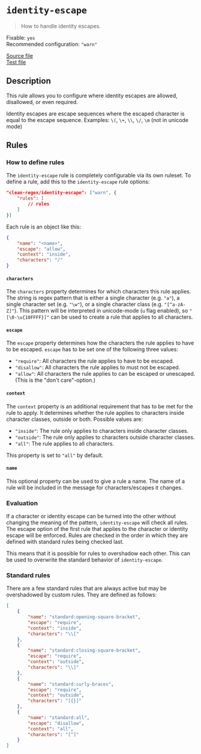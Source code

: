 # `identity-escape`

> How to handle identity escapes.

Fixable: `yes` <br> Recommended configuration: `"warn"`

<!-- prettier-ignore -->
[Source file](https://github.com/RunDevelopment/eslint-plugin-clean-regex/blob/master/lib/rules/identity-escape.js) <br> [Test file](https://github.com/RunDevelopment/eslint-plugin-clean-regex/blob/master/tests/lib/rules/identity-escape.js)

## Description

This rule allows you to configure where identity escapes are allowed,
disallowed, or even required.

Identity escapes are escape sequences where the escaped character is equal to
the escape sequence. Examples: `\(`, `\+`, `\\`, `\/`, `\m` (not in unicode
mode)

## Rules

### How to define rules

The `identity-escape` rule is completely configurable via its own ruleset. To
define a rule, add this to the `identity-escape` rule options:

```json
"clean-regex/identity-escape": ["warn", {
    "rules": [
        // rules
    ]
}]
```

Each rule is an object like this:

```json
{
    "name": "<name>",
    "escape": "allow",
    "context": "inside",
    "characters": "/"
}
```

#### `characters`

The `characters` property determines for which characters this rule applies. The
string is regex pattern that is either a single character (e.g. `"a"`), a single
character set (e.g. `"\w"`), or a single character class (e.g. `"[^a-zA-Z]"`).
This pattern will be interpreted in unicode-mode (`u` flag enabled), so
`"[\0-\u{10FFFF}]"` can be used to create a rule that applies to all characters.

#### `escape`

The `escape` property determines how the characters the rule applies to have to
be escaped. `escape` has to be set one of the following three values:

-   `"require"`: All characters the rule applies to have to be escaped.
-   `"disallow"`: All characters the rule applies to must not be escaped.
-   `"allow"`: All characters the rule applies to can be escaped or unescaped.
    (This is the "don't care"-option.)

#### `context`

The `context` property is an additional requirement that has to be met for the
rule to apply. It determines whether the rule applies to characters inside
character classes, outside or both. Possible values are:

-   `"inside"`: The rule only applies to characters inside character classes.
-   `"outside"`: The rule only applies to characters outside character classes.
-   `"all"`: The rule applies to all characters.

This property is set to `"all"` by default.

#### `name`

This optional property can be used to give a rule a name. The name of a rule
will be included in the message for characters/escapes it changes.

### Evaluation

If a character or identity escape can be turned into the other without changing
the meaning of the pattern, `identity-escape` will check all rules. The escape
option of the first rule that applies to the character or identity escape will
be enforced. Rules are checked in the order in which they are defined with
standard rules being checked last.

This means that it is possible for rules to overshadow each other. This can be
used to overwrite the standard behavior of `identity-escape`.

### Standard rules

There are a few standard rules that are always active but may be overshadowed by
custom rules. They are defined as follows:

```json
[
    {
        "name": "standard:opening-square-bracket",
        "escape": "require",
        "context": "inside",
        "characters": "\\["
    },
    {
        "name": "standard:closing-square-bracket",
        "escape": "require",
        "context": "outside",
        "characters": "\\]"
    },
    {
        "name": "standard:curly-braces",
        "escape": "require",
        "context": "outside",
        "characters": "[{}]"
    },
    {
        "name": "standard:all",
        "escape": "disallow",
        "context": "all",
        "characters": "[^]"
    }
]
```
